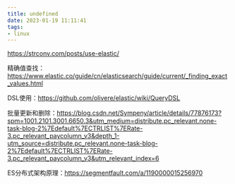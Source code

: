 ```yaml
---
title: undefined
date: 2023-01-19 11:11:41
tags:
- linux
---
```


https://strconv.com/posts/use-elastic/

精确值查找：https://www.elastic.co/guide/cn/elasticsearch/guide/current/_finding_exact_values.html

DSL使用：https://github.com/olivere/elastic/wiki/QueryDSL

批量更新和删除：https://blog.csdn.net/Sympeny/article/details/77876173?spm=1001.2101.3001.6650.3&utm_medium=distribute.pc_relevant.none-task-blog-2%7Edefault%7ECTRLIST%7ERate-3.pc_relevant_paycolumn_v3&depth_1-utm_source=distribute.pc_relevant.none-task-blog-2%7Edefault%7ECTRLIST%7ERate-3.pc_relevant_paycolumn_v3&utm_relevant_index=6

ES分布式架构原理：https://segmentfault.com/a/1190000015256970


